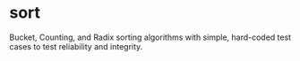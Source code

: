 # sort
Bucket, Counting, and Radix sorting algorithms with simple, hard-coded test cases to test reliability and integrity.
